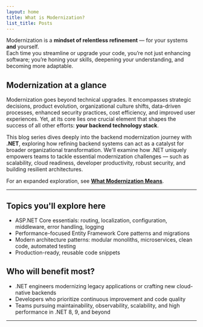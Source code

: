 ```yaml
---
layout: home
title: What is Modernization?
list_title: Posts
---
```


Modernization is a **mindset of relentless refinement** — for your systems **and** yourself.  
Each time you streamline or upgrade your code, you’re not just enhancing software; you’re honing your skills, deepening your understanding, and becoming more adaptable.

## Modernization at a glance

Modernization goes beyond technical upgrades. It encompasses strategic decisions, product evolution, organizational culture shifts, data-driven processes, enhanced security practices, cost efficiency, and improved user experiences. Yet, at its core lies one crucial element that shapes the success of all other efforts: **your backend technology stack**.

This blog series dives deeply into the backend modernization journey with **.NET**, exploring how refining backend systems can act as a catalyst for broader organizational transformation. We'll examine how .NET uniquely empowers teams to tackle essential modernization challenges — such as scalability, cloud readiness, developer productivity, robust security, and building resilient architectures.

For an expanded exploration, see **[What Modernization Means](/modernization/)**.

---

## Topics you'll explore here

- ASP.NET Core essentials: routing, localization, configuration, middleware, error handling, logging
- Performance-focused Entity Framework Core patterns and migrations
- Modern architecture patterns: modular monoliths, microservices, clean code, automated testing
- Production-ready, reusable code snippets

## Who will benefit most?

- .NET engineers modernizing legacy applications or crafting new cloud-native backends
- Developers who prioritize continuous improvement and code quality
- Teams pursuing maintainability, observability, scalability, and high performance in .NET 8, 9, and beyond

---
